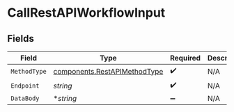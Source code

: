 # CallRestAPIWorkflowInput


## Fields

| Field                                                                        | Type                                                                         | Required                                                                     | Description                                                                  |
| ---------------------------------------------------------------------------- | ---------------------------------------------------------------------------- | ---------------------------------------------------------------------------- | ---------------------------------------------------------------------------- |
| `MethodType`                                                                 | [components.RestAPIMethodType](../../models/components/restapimethodtype.md) | :heavy_check_mark:                                                           | N/A                                                                          |
| `Endpoint`                                                                   | *string*                                                                     | :heavy_check_mark:                                                           | N/A                                                                          |
| `DataBody`                                                                   | **string*                                                                    | :heavy_minus_sign:                                                           | N/A                                                                          |